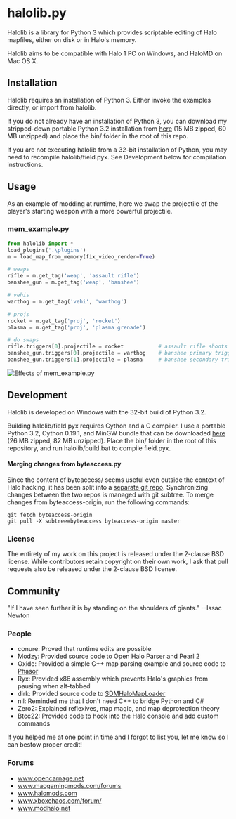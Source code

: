 # halolib.py

Halolib is a library for Python 3 which provides scriptable editing of Halo mapfiles, either on disk or in Halo's memory.

Halolib aims to be compatible with Halo 1 PC on Windows, and HaloMD on Mac OS X.

## Installation

Halolib requires an installation of Python 3. Either invoke the examples directly, or import from halolib.

If you do not already have an installation of Python 3, you can download my stripped-down portable Python 3.2 installation from [here](http://www.mediafire.com/download/55o5dzct6hyw8bd/halolib-portable-python-2013-09-06.7z) (15 MB zipped, 60 MB unzipped) and place the bin/ folder in the root of this repo.

If you are not executing halolib from a 32-bit installation of Python, you may need to recompile halolib/field.pyx. See Development below for compilation instructions.

## Usage

As an example of modding at runtime, here we swap the projectile of the player's starting weapon with a more powerful projectile.

### mem_example.py
```python
from halolib import *
load_plugins('.\plugins')
m = load_map_from_memory(fix_video_render=True)

# weaps
rifle = m.get_tag('weap', 'assault rifle')
banshee_gun = m.get_tag('weap', 'banshee')

# vehis
warthog = m.get_tag('vehi', 'warthog')

# projs
rocket = m.get_tag('proj', 'rocket')
plasma = m.get_tag('proj', 'plasma grenade')

# do swaps
rifle.triggers[0].projectile = rocket           # assault rifle shoots rockets
banshee_gun.triggers[0].projectile = warthog    # banshee primary trigger spawns warthogs
banshee_gun.triggers[1].projectile = plasma     # banshee secondary trigger shoots plasma grenades
```

![Effects of mem_example.py](http://i.imgur.com/tdnHwf0.png)

## Development

Halolib is developed on Windows with the 32-bit build of Python 3.2.

Building halolib/field.pyx requires Cython and a C compiler. I use a portable Python 3.2, Cython 0.19.1, and MinGW bundle that can be downloaded [here](http://www.mediafire.com/download/u1p4449zk4d2gy1/halolib-portable-devenv-2013-09-06.7z) (26 MB zipped, 82 MB unzipped). Place the bin/ folder in the root of this repository, and run halolib/build.bat to compile field.pyx.

#### Merging changes from byteaccess.py

Since the content of byteaccess/ seems useful even outside the context of Halo hacking, it has been split into a [separate git repo](https://github.com/ChadSki/byteaccess.py). Synchronizing changes between the two repos is managed with git subtree. To merge changes from byteaccess-origin, run the following commands:
```
git fetch byteaccess-origin
git pull -X subtree=byteaccess byteaccess-origin master
```

### License

The entirety of my work on this project is released under the 2-clause BSD license. While contributors retain copyright on their own work, I ask that pull requests also be released under the 2-clause BSD license.

## Community

"If I have seen further it is by standing on the shoulders of giants." --Issac Newton

### People

- conure: Proved that runtime edits are possible
- Modzy: Provided source code to Open Halo Parser and Pearl 2
- Oxide: Provided a simple C++ map parsing example and source code to [Phasor](https://github.com/urbanyoung/Phasor)
- Ryx: Provided x86 assembly which prevents Halo's graphics from pausing when alt-tabbed
- dirk: Provided source code to [SDMHaloMapLoader](https://github.com/samdmarshall/SDMHaloMapLoader)
- nil: Reminded me that I don't need C++ to bridge Python and C#
- Zero2: Explained reflexives, map magic, and map deprotection theory
- Btcc22: Provided code to hook into the Halo console and add custom commands

If you helped me at one point in time and I forgot to list you, let me know so I can bestow proper credit!

### Forums

- www.opencarnage.net
- www.macgamingmods.com/forums
- www.halomods.com
- www.xboxchaos.com/forum/
- www.modhalo.net
